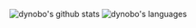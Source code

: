 ![dynobo's github stats](https://github-readme-stats.vercel.app/api?username=dynobo&show_icons=true&line_height=40&hide_border=true)
![dynobo's languages](https://github-readme-stats.vercel.app/api/top-langs/?username=dynobo&langs_count=6&hide=Jupyter%20Notebook&hide_border=true)

